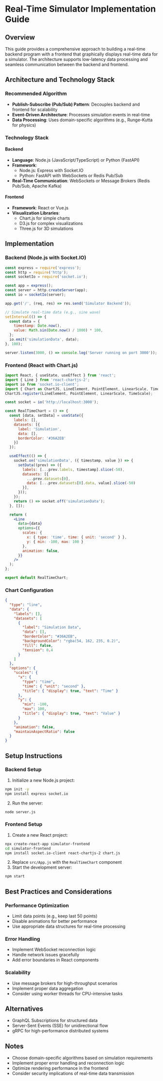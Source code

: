 # Real-Time Simulator Implementation Guide

## Overview
This guide provides a comprehensive approach to building a real-time backend program with a frontend that graphically displays real-time data for a simulator. The architecture supports low-latency data processing and seamless communication between the backend and frontend.

## Architecture and Technology Stack

### Recommended Algorithm
- **Publish-Subscribe (Pub/Sub) Pattern**: Decouples backend and frontend for scalability
- **Event-Driven Architecture**: Processes simulation events in real-time
- **Data Processing**: Uses domain-specific algorithms (e.g., Runge-Kutta for physics)

### Technology Stack

#### Backend
- **Language**: Node.js (JavaScript/TypeScript) or Python (FastAPI)
- **Framework**: 
  - Node.js: Express with Socket.IO
  - Python: FastAPI with WebSockets or Redis Pub/Sub
- **Real-Time Communication**: WebSockets or Message Brokers (Redis Pub/Sub, Apache Kafka)

#### Frontend
- **Framework**: React or Vue.js
- **Visualization Libraries**:
  - Chart.js for simple charts
  - D3.js for complex visualizations
  - Three.js for 3D simulations

## Implementation

### Backend (Node.js with Socket.IO)
```javascript
const express = require('express');
const http = require('http');
const socketIo = require('socket.io');

const app = express();
const server = http.createServer(app);
const io = socketIo(server);

app.get('/', (req, res) => res.send('Simulator Backend'));

// Simulate real-time data (e.g., sine wave)
setInterval(() => {
  const data = {
    timestamp: Date.now(),
    value: Math.sin(Date.now() / 1000) * 100,
  };
  io.emit('simulationData', data);
}, 100);

server.listen(3000, () => console.log('Server running on port 3000'));
```

### Frontend (React with Chart.js)
```jsx
import React, { useState, useEffect } from 'react';
import { Line } from 'react-chartjs-2';
import io from 'socket.io-client';
import { Chart as ChartJS, LineElement, PointElement, LinearScale, TimeScale } from 'chart.js';
ChartJS.register(LineElement, PointElement, LinearScale, TimeScale);

const socket = io('http://localhost:3000');

const RealTimeChart = () => {
  const [data, setData] = useState({ 
    labels: [], 
    datasets: [{ 
      label: 'Simulation', 
      data: [], 
      borderColor: '#36A2EB' 
    }] 
  });

  useEffect(() => {
    socket.on('simulationData', ({ timestamp, value }) => {
      setData((prev) => ({
        labels: [...prev.labels, timestamp].slice(-50),
        datasets: [{ 
          ...prev.datasets[0], 
          data: [...prev.datasets[0].data, value].slice(-50) 
        }],
      }));
    });
    return () => socket.off('simulationData');
  }, []);

  return (
    <Line
      data={data}
      options={{
        scales: { 
          x: { type: 'time', time: { unit: 'second' } }, 
          y: { min: -100, max: 100 } 
        },
        animation: false,
      }}
    />
  );
};

export default RealTimeChart;
```

### Chart Configuration
```json
{
  "type": "line",
  "data": {
    "labels": [],
    "datasets": [
      {
        "label": "Simulation Data",
        "data": [],
        "borderColor": "#36A2EB",
        "backgroundColor": "rgba(54, 162, 235, 0.2)",
        "fill": false,
        "tension": 0.4
      }
    ]
  },
  "options": {
    "scales": {
      "x": {
        "type": "time",
        "time": { "unit": "second" },
        "title": { "display": true, "text": "Time" }
      },
      "y": {
        "min": -100,
        "max": 100,
        "title": { "display": true, "text": "Value" }
      }
    },
    "animation": false,
    "maintainAspectRatio": false
  }
}
```

## Setup Instructions

### Backend Setup
1. Initialize a new Node.js project:
```bash
npm init -y
npm install express socket.io
```

2. Run the server:
```bash
node server.js
```

### Frontend Setup
1. Create a new React project:
```bash
npx create-react-app simulator-frontend
cd simulator-frontend
npm install socket.io-client react-chartjs-2 chart.js
```

2. Replace `src/App.js` with the `RealTimeChart` component
3. Start the development server:
```bash
npm start
```

## Best Practices and Considerations

### Performance Optimization
- Limit data points (e.g., keep last 50 points)
- Disable animations for better performance
- Use appropriate data structures for real-time processing

### Error Handling
- Implement WebSocket reconnection logic
- Handle network issues gracefully
- Add error boundaries in React components

### Scalability
- Use message brokers for high-throughput scenarios
- Implement proper data aggregation
- Consider using worker threads for CPU-intensive tasks

## Alternatives
- GraphQL Subscriptions for structured data
- Server-Sent Events (SSE) for unidirectional flow
- gRPC for high-performance distributed systems

## Notes
- Choose domain-specific algorithms based on simulation requirements
- Implement proper error handling and reconnection logic
- Optimize rendering performance in the frontend
- Consider security implications of real-time data transmission 